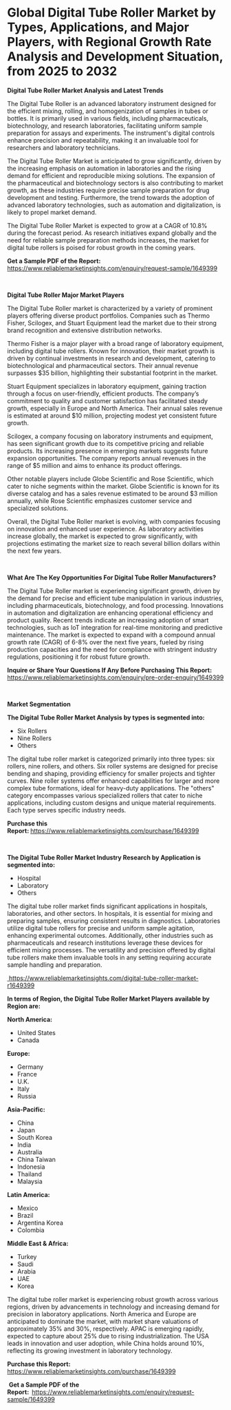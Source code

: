 <p><h1>Global Digital Tube Roller Market by Types, Applications, and Major Players, with Regional Growth Rate Analysis and Development Situation, from 2025 to 2032</h1></p><p><strong>Digital Tube Roller Market Analysis and Latest Trends</strong></p>
<p><p>The Digital Tube Roller is an advanced laboratory instrument designed for the efficient mixing, rolling, and homogenization of samples in tubes or bottles. It is primarily used in various fields, including pharmaceuticals, biotechnology, and research laboratories, facilitating uniform sample preparation for assays and experiments. The instrument's digital controls enhance precision and repeatability, making it an invaluable tool for researchers and laboratory technicians.</p><p>The Digital Tube Roller Market is anticipated to grow significantly, driven by the increasing emphasis on automation in laboratories and the rising demand for efficient and reproducible mixing solutions. The expansion of the pharmaceutical and biotechnology sectors is also contributing to market growth, as these industries require precise sample preparation for drug development and testing. Furthermore, the trend towards the adoption of advanced laboratory technologies, such as automation and digitalization, is likely to propel market demand.</p><p>The Digital Tube Roller Market is expected to grow at a CAGR of 10.8% during the forecast period. As research initiatives expand globally and the need for reliable sample preparation methods increases, the market for digital tube rollers is poised for robust growth in the coming years.</p></p>
<p><strong>Get a Sample PDF of the Report:&nbsp;</strong> <a href="https://www.reliablemarketinsights.com/enquiry/request-sample/1649399?utm_campaign=3520&utm_medium=2&utm_source=Github&utm_content=ia&utm_term=13042025&utm_id=digital-tube-roller">https://www.reliablemarketinsights.com/enquiry/request-sample/1649399</a></p>
<p>&nbsp;</p>
<p><strong>Digital Tube Roller Major Market Players</strong></p>
<p><p>The Digital Tube Roller market is characterized by a variety of prominent players offering diverse product portfolios. Companies such as Thermo Fisher, Scilogex, and Stuart Equipment lead the market due to their strong brand recognition and extensive distribution networks. </p><p>Thermo Fisher is a major player with a broad range of laboratory equipment, including digital tube rollers. Known for innovation, their market growth is driven by continual investments in research and development, catering to biotechnological and pharmaceutical sectors. Their annual revenue surpasses $35 billion, highlighting their substantial footprint in the market.</p><p>Stuart Equipment specializes in laboratory equipment, gaining traction through a focus on user-friendly, efficient products. The company’s commitment to quality and customer satisfaction has facilitated steady growth, especially in Europe and North America. Their annual sales revenue is estimated at around $10 million, projecting modest yet consistent future growth.</p><p>Scilogex, a company focusing on laboratory instruments and equipment, has seen significant growth due to its competitive pricing and reliable products. Its increasing presence in emerging markets suggests future expansion opportunities. The company reports annual revenues in the range of $5 million and aims to enhance its product offerings.</p><p>Other notable players include Globe Scientific and Rose Scientific, which cater to niche segments within the market. Globe Scientific is known for its diverse catalog and has a sales revenue estimated to be around $3 million annually, while Rose Scientific emphasizes customer service and specialized solutions.</p><p>Overall, the Digital Tube Roller market is evolving, with companies focusing on innovation and enhanced user experience. As laboratory activities increase globally, the market is expected to grow significantly, with projections estimating the market size to reach several billion dollars within the next few years.</p></p>
<p>&nbsp;</p>
<p><strong>What Are The Key Opportunities For Digital Tube Roller Manufacturers?</strong></p>
<p><p>The Digital Tube Roller market is experiencing significant growth, driven by the demand for precise and efficient tube manipulation in various industries, including pharmaceuticals, biotechnology, and food processing. Innovations in automation and digitalization are enhancing operational efficiency and product quality. Recent trends indicate an increasing adoption of smart technologies, such as IoT integration for real-time monitoring and predictive maintenance. The market is expected to expand with a compound annual growth rate (CAGR) of 6-8% over the next five years, fueled by rising production capacities and the need for compliance with stringent industry regulations, positioning it for robust future growth.</p></p>
<p><strong>Inquire or Share Your Questions If Any Before Purchasing This Report:</strong> <a href="https://www.reliablemarketinsights.com/enquiry/pre-order-enquiry/1649399?utm_campaign=3520&utm_medium=2&utm_source=Github&utm_content=ia&utm_term=13042025&utm_id=digital-tube-roller">https://www.reliablemarketinsights.com/enquiry/pre-order-enquiry/1649399</a></p>
<p>&nbsp;</p>
<p><strong>Market Segmentation</strong></p>
<p><strong>The Digital Tube Roller Market Analysis by types is segmented into:</strong></p>
<p><ul><li>Six Rollers</li><li>Nine Rollers</li><li>Others</li></ul></p>
<p><p>The digital tube roller market is categorized primarily into three types: six rollers, nine rollers, and others. Six roller systems are designed for precise bending and shaping, providing efficiency for smaller projects and tighter curves. Nine roller systems offer enhanced capabilities for larger and more complex tube formations, ideal for heavy-duty applications. The "others" category encompasses various specialized rollers that cater to niche applications, including custom designs and unique material requirements. Each type serves specific industry needs.</p></p>
<p><strong>Purchase this Report:&nbsp;</strong><a href="https://www.reliablemarketinsights.com/purchase/1649399?utm_campaign=3520&utm_medium=2&utm_source=Github&utm_content=ia&utm_term=13042025&utm_id=digital-tube-roller">https://www.reliablemarketinsights.com/purchase/1649399</a></p>
<p>&nbsp;</p>
<p><strong>The Digital Tube Roller Market Industry Research by Application is segmented into:</strong></p>
<p><ul><li>Hospital</li><li>Laboratory</li><li>Others</li></ul></p>
<p><p>The digital tube roller market finds significant applications in hospitals, laboratories, and other sectors. In hospitals, it is essential for mixing and preparing samples, ensuring consistent results in diagnostics. Laboratories utilize digital tube rollers for precise and uniform sample agitation, enhancing experimental outcomes. Additionally, other industries such as pharmaceuticals and research institutions leverage these devices for efficient mixing processes. The versatility and precision offered by digital tube rollers make them invaluable tools in any setting requiring accurate sample handling and preparation.</p></p>
<p><a href="https://www.reliablemarketinsights.com/digital-tube-roller-market-r1649399?utm_campaign=3520&utm_medium=2&utm_source=Github&utm_content=ia&utm_term=13042025&utm_id=digital-tube-roller">&nbsp;https://www.reliablemarketinsights.com/digital-tube-roller-market-r1649399</a></p>
<p><strong>In terms of Region, the Digital Tube Roller Market Players available by Region are:</strong></p>
<p>
    <p> <strong> North America: </strong>
        <ul>
            <li>United States</li>
            <li>Canada</li>
        </ul>
        </p> 
    <p> <strong> Europe: </strong>
        <ul>
            <li>Germany</li>
            <li>France</li>
            <li>U.K.</li>
            <li>Italy</li>
            <li>Russia</li>
        </ul>
        </p> 
    <p> <strong> Asia-Pacific: </strong>
        <ul>
            <li>China</li>
            <li>Japan</li>
            <li>South Korea</li>
            <li>India</li>
            <li>Australia</li>
            <li>China Taiwan</li>
            <li>Indonesia</li>
            <li>Thailand</li>
            <li>Malaysia</li>
        </ul>
        </p> 
    <p> <strong> Latin America: </strong>
        <ul>
            <li>Mexico</li>
            <li>Brazil</li>
            <li>Argentina Korea</li>
            <li>Colombia</li>
        </ul>
        </p> 
    <p> <strong> Middle East & Africa: </strong>
        <ul>
            <li>Turkey</li>
            <li>Saudi</li>
            <li>Arabia</li>
            <li>UAE</li>
            <li>Korea</li>
        </ul>
    </p>
    </p>
<p><p>The digital tube roller market is experiencing robust growth across various regions, driven by advancements in technology and increasing demand for precision in laboratory applications. North America and Europe are anticipated to dominate the market, with market share valuations of approximately 35% and 30%, respectively. APAC is emerging rapidly, expected to capture about 25% due to rising industrialization. The USA leads in innovation and user adoption, while China holds around 10%, reflecting its growing investment in laboratory technology.</p></p>
<p><strong>Purchase this Report: </strong><a href="https://www.reliablemarketinsights.com/purchase/1649399?utm_campaign=3520&utm_medium=2&utm_source=Github&utm_content=ia&utm_term=13042025&utm_id=digital-tube-roller">https://www.reliablemarketinsights.com/purchase/1649399</a></p>
<p>&nbsp;<strong>Get a Sample PDF of the Report:&nbsp;&nbsp;</strong><a href="https://www.reliablemarketinsights.com/enquiry/request-sample/1649399?utm_campaign=3520&utm_medium=2&utm_source=Github&utm_content=ia&utm_term=13042025&utm_id=digital-tube-roller">https://www.reliablemarketinsights.com/enquiry/request-sample/1649399</a></p>
<p><strong></strong></p>
<p><p></p><p></p><p></p></p>